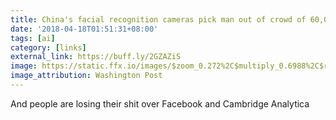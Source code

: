 ```yaml
---
title: China's facial recognition cameras pick man out of crowd of 60,000
date: '2018-04-18T01:51:31+08:00'
tags: [ai]
category: [links]
external_link: https://buff.ly/2GZAZiS
image: https://static.ffx.io/images/$zoom_0.272%2C$multiply_0.6988%2C$ratio_1.776846%2C$width_1059%2C$x_0%2C$y_56/t_crop_custom/q_86%2Cf_auto/4e807f927ce5ff7e260bcf0c6f1c6067a1079030
image_attribution: Washington Post
---
```


And people are losing their shit over Facebook and Cambridge Analytica
